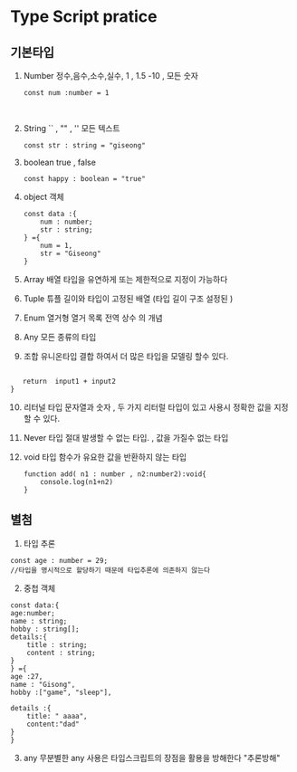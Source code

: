 # Type Script pratice

## 기본타입

1.  Number
    정수,음수,소수,실수, 1 , 1.5 -10 , 모든 숫자
    ```
    const num :number = 1
    ```
    <br >
2.  String
    `` , "" , '' 모든 텍스트
    ```
    const str : string = "giseong"
    ```
3.  boolean
    true , false
    ```
    const happy : boolean = "true"
    ```
4.  object 객체

    ```
    const data :{
        num : number;
        str : string;
    } ={
        num = 1,
        str = "Giseong"
    }
    ```

5.  Array 배열
    타입을 유연하게 또는 제한적으로 지정이 가능하다

6.  Tuple 튜플
    길이와 타입이 고정된 배열 (타입 길이 구조 설정된 )

7.  Enum 열거형
    열거 목록
    전역 상수 의 개념

8.  Any
    모든 종류의 타입

9.  조합 유니온타입
    결합 하여서 더 많은 타입을 모델링 할수 있다.

```function combine(input1:  number | string ,input2:  number | string ){

   return  input1 + input2
}

```

10. 리터널 타입
    문자열과 숫자 , 두 가지 리터럴 타입이 있고 사용시 정확한 값을 지정할 수 있다.

11. Never 타입
    절대 발생할 수 없는 타입. , 값을 가질수 없는 타입

12. void 타입
    함수가 유요한 값을 반환하지 않는 타입
    ```
    function add( n1 : number , n2:number2):void{
        console.log(n1+n2)
    }
    ```

## 별첨

1. 타입 추론

```
const age : number = 29;
//타입을 명시적으로 할당하기 때문에 타입추론에 의존하지 않는다
```

2. 중첩 객체

```
const data:{
age:number;
name : string;
hobby : string[];
details:{
    title : string;
    content : string;
}
} ={
age :27,
name : "Gisong",
hobby :["game", "sleep"],

details :{
    title: " aaaa",
    content:"dad"
}
}

```

3. any
   무분별한 any 사용은 타입스크립트의 장점을 활용을 방해한다 "추론방해"
